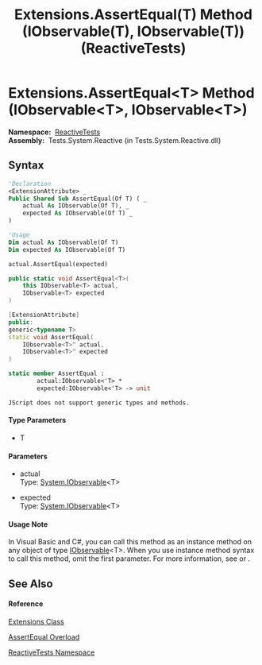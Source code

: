 ﻿---
title: Extensions.AssertEqual(T) Method (IObservable(T), IObservable(T)) (ReactiveTests)
TOCTitle: AssertEqual(T) Method (IObservable(T), IObservable(T))
ms:assetid: M:ReactiveTests.Extensions.AssertEqual``1(System.IObservable{``0},System.IObservable{``0})
ms:mtpsurl: https://msdn.microsoft.com/en-us/library/Hh288598(v=VS.103)
ms:contentKeyID: 36618984
ms.date: 06/28/2011
mtps_version: v=VS.103
dev_langs:
- vb
- csharp
- c++
- fsharp
- jscript
---

# Extensions.AssertEqual\<T\> Method (IObservable\<T\>, IObservable\<T\>)

**Namespace:**  [ReactiveTests](hh303221\(v=vs.103\).md)  
**Assembly:**  Tests.System.Reactive (in Tests.System.Reactive.dll)

## Syntax

``` vb
'Declaration
<ExtensionAttribute> _
Public Shared Sub AssertEqual(Of T) ( _
    actual As IObservable(Of T), _
    expected As IObservable(Of T) _
)
```

``` vb
'Usage
Dim actual As IObservable(Of T)
Dim expected As IObservable(Of T)

actual.AssertEqual(expected)
```

``` csharp
public static void AssertEqual<T>(
    this IObservable<T> actual,
    IObservable<T> expected
)
```

``` c++
[ExtensionAttribute]
public:
generic<typename T>
static void AssertEqual(
    IObservable<T>^ actual, 
    IObservable<T>^ expected
)
```

``` fsharp
static member AssertEqual : 
        actual:IObservable<'T> * 
        expected:IObservable<'T> -> unit 
```

``` jscript
JScript does not support generic types and methods.
```

#### Type Parameters

  - T

#### Parameters

  - actual  
    Type: [System.IObservable](https://msdn.microsoft.com/en-us/library/Dd990377)\<T\>  

<!-- end list -->

  - expected  
    Type: [System.IObservable](https://msdn.microsoft.com/en-us/library/Dd990377)\<T\>  

#### Usage Note

In Visual Basic and C\#, you can call this method as an instance method on any object of type [IObservable](https://msdn.microsoft.com/en-us/library/Dd990377)\<T\>. When you use instance method syntax to call this method, omit the first parameter. For more information, see [](https://msdn.microsoft.com/en-us/library/Bb384936) or [](https://msdn.microsoft.com/en-us/library/Bb383977).

## See Also

#### Reference

[Extensions Class](hh288985\(v=vs.103\).md)

[AssertEqual Overload](hh315356\(v=vs.103\).md)

[ReactiveTests Namespace](hh303221\(v=vs.103\).md)

